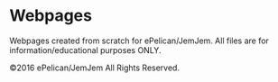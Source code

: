 # Webpages
Webpages created from scratch for ePelican/JemJem. All files are for information/educational purposes ONLY. 

©2016 ePelican/JemJem All Rights Reserved.
